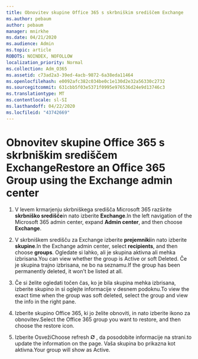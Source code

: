 ```yaml
---
title: Obnovitev skupine Office 365 s skrbniškim središčem Exchange
ms.author: pebaum
author: pebaum
manager: mnirkhe
ms.date: 04/21/2020
ms.audience: Admin
ms.topic: article
ROBOTS: NOINDEX, NOFOLLOW
localization_priority: Normal
ms.collection: Adm_O365
ms.assetid: c73ad2a3-39ed-4acb-9872-6a38eda11464
ms.openlocfilehash: e0092afc382c034be0c1e130d2e32a56330c2732
ms.sourcegitcommit: 631cbb5f03e5371f0995e976536d24e9d13746c3
ms.translationtype: MT
ms.contentlocale: sl-SI
ms.lasthandoff: 04/22/2020
ms.locfileid: "43742669"
---
```

# <a name="restore-an-office-365-group-using-the-exchange-admin-center"></a><span data-ttu-id="f6148-102">Obnovitev skupine Office 365 s skrbniškim središčem Exchange</span><span class="sxs-lookup"><span data-stu-id="f6148-102">Restore an Office 365 Group using the Exchange admin center</span></span>

1. <span data-ttu-id="f6148-103">V levem krmarjenju skrbniškega središča Microsoft 365 razširite **skrbniško središče**in nato izberite **Exchange**.</span><span class="sxs-lookup"><span data-stu-id="f6148-103">In the left navigation of the Microsoft 365 admin center, expand **Admin center**, and then choose **Exchange**.</span></span>
    
2. <span data-ttu-id="f6148-104">V skrbniškem središču za Exchange izberite **prejemniki**in nato izberite **skupine**.</span><span class="sxs-lookup"><span data-stu-id="f6148-104">In the Exchange admin center, select **recipients**, and then choose **groups**.</span></span> <span data-ttu-id="f6148-105">Ogledate si lahko, ali je skupina aktivna ali mehka izbrisana.</span><span class="sxs-lookup"><span data-stu-id="f6148-105">You can view whether the group is Active or soft Deleted.</span></span> <span data-ttu-id="f6148-106">Če je skupina trajno izbrisana, ne bo na seznamu.</span><span class="sxs-lookup"><span data-stu-id="f6148-106">If the group has been permanently deleted, it won't be listed at all.</span></span>
    
3. <span data-ttu-id="f6148-107">Če si želite ogledati točen čas, ko je bila skupina mehka izbrisana, izberite skupino in si oglejte informacije v desnem podoknu.</span><span class="sxs-lookup"><span data-stu-id="f6148-107">To view the exact time when the group was soft deleted, select the group and view the info in the right pane.</span></span>
    
4. <span data-ttu-id="f6148-108">Izberite skupino Office 365, ki jo želite obnoviti, in nato izberite ikono za obnovitev.</span><span class="sxs-lookup"><span data-stu-id="f6148-108">Select the Office 365 group you want to restore, and then choose the restore icon.</span></span>
    
5. <span data-ttu-id="f6148-109">Izberite Osveži</span><span class="sxs-lookup"><span data-stu-id="f6148-109">Choose refresh</span></span> ![Ikona za osvežitev](media/6464df90-2a91-4c1f-92a6-9a38c7696ac3.gif) <span data-ttu-id="f6148-111">, da posodobite informacije na strani.</span><span class="sxs-lookup"><span data-stu-id="f6148-111">to update the information on the page.</span></span> <span data-ttu-id="f6148-112">Vaša skupina bo prikazna kot aktivna.</span><span class="sxs-lookup"><span data-stu-id="f6148-112">Your group will show as Active.</span></span> 
    

